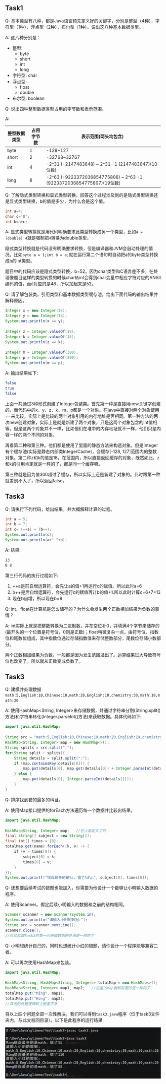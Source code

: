 ## Task1

Q: 基本类型有八种，都是Java语言预先定义好的关键字，分别是整型（4种），字符型（1种），浮点型（2种），布尔型（1种）。说出这八种基本数据类型。

A: 这八种分别是：

- 整型:
    - byte
    - short
    - int
    - long
- 字符型: char
- 浮点型:
    - float
    - double
- 布尔型: boolean

Q: 说出四种整型数据类型占用的字节数和表示范围。

A:

| 整型数据类型 | 占用字节数 | 表示范围(两头均包含)                                                        |
|--------|-------|--------------------------------------------------------------------|
| byte   | 1     | -128~127                                                           |
| short  | 2     | -32768~32767                                                       |
| int    | 4     | -2^31 (-2147483648) ~ 2^31 -1 (2147483647)(10位数)                   |
| long   | 8     | -2^63 (-9223372036854775808) ~ 2^63 -1 (9223372036854775807)(19位数) |

Q: 了解隐式类型转换和显式类型转换，回答这个过程涉及到的是隐式类型转换还是显式类型转换，b的值是多少，为什么会是这个值。

```java
int a=4;
char c='0';
int b=a+c;
```

A: 显式类型转换就是用代码明确要求此类型转换成另一个类型，比如`a = (double) 4`就是强制把`4`转换为double类型。

隐式类型转换就是代码没有明确要求转换，但是编译器和JVM会自动处理的情况。比如`byte a = 1;int b = a;`就在运行第二个语句时自动把a的byte类型转换成b的int类型。

题目中的代码应该是隐式类型转换，b=52。因为char类型和C语言差不多，在处理像题目这样的类型转换的时候char转int会得到char变量中相应字符对应的ANSII编码的值，而`0`对应的是48，所以加起来是52。

Q: 请了解包装类，引用类型和基本数据类型缓存池。给出下面代码的输出结果并解释原因。

```java
Integer x = new Integer(18);
Integer y = new Integer(18);
System.out.println(x == y);

Integer z = Integer.valueOf(18);
Integer k = Integer.valueOf(18);
System.out.println(z == k);

Integer m = Integer.valueOf(300);
Integer p = Integer.valueOf(300);
System.out.println(m == p);
```

A: 输出结果如下:

```bash
false
true
false
```

上面一共通过3种形式创建了Integer包装类。首先第一种是直接用new关键字创建的，而代码中的x、y、z、k、m、p都是一个对象。在java中直接对两个对象使用==来比较，实际上是比较的两个对象引用的内存地址是否相同。第一种方法的两次new创建对象，实际上是就是新建了两个对象，只是这两个对象包含的int值相等。但是这两个对象并不一样，比如他们在堆中的内存地址就不一样，他们只是内容一样的两个不同的对象。


再看第二种和第三种。他们都是使用了里面的静态方法来构造对象。但是Integer有个缓存池(实际是静态内部类IntegerCache)，会缓存[-128, 127]范围内的整数对象。第二种z和k的值是18，在范围内，所以直接返回缓存的对象，既然如此，z和k的引用肯定就是一样的了，都是同一个缓存嘛。

第三种就是因为值300超过了缓存，所以实际上还是新建了对象的。此时跟第一种就差别不大了，所以返回false。

## Task3

Q: 请执行下列代码，给出结果，并大概解释计算的过程。

```java
int a = 5;
int b = 7;
int c= (++a) + (b++);
System.out.println(c);
System.out.println(a+" "+b);
```

A: 结果:

```bash
13
6 8
```

第三行代码的执行过程如下:

1. ++a是前自增运算符，会先让a的值+1再运行c的赋值。所以此时a=6
2. b++是后自增运算符，会先运行c的赋值再让b的值+1.所以此时计算c=6+7=13
3. 现在b自增，所以现在b=8

Q: int、float在计算机是怎么储存的？为什么会发生两个正数相加结果为负数的事情？

A: int实际上就是把整数转换为二进制数，并在空位补0，并填满4个字节来储存的(最开头的一个位置是符号位，0则是正数)；float稍微复杂一点，由符号位、指数位和尾数位组成，其中指数位通过存储指数值来存储整数部分，尾数位存储小数部分。

两个正数相加结果为负数，一般都是因为发生范围溢出了。运算结果过大导致符号位也改变了，所以就从正数变成负数了。

## Task3

Q: 建模并处理数据`math:5,English:10,Chinese:10,math:20,English:10,chemistry:30,math:10,math:20`

A: 使用HashMap<String, Integer>来存储数据，并通过字符串分割(String.split()方法)和字符串转化(Integer.parseInt()方法)来获取数据。具体代码如下:

```java
import java.util.HashMap;

String src = "math:5,English:10,Chinese:10,math:20,English:10,chemistry:30,math:10,math:20";
HashMap<String, Integer> map = new HashMap<>();
String splits = src.split(",");
for(String split : splits){
    String details = split.split(":");
    if (map.containsKey(details[0])) {
        map.put(details[0], map.get(details[0]) + Integer.parseInt(details[1]));    
    } else {
        map.put(details[0], Integer.parseInt(details[1]));    
    }
}
```

Q: 排序找到错的最多的科目。

A: 使用Map接口提供的forEach方法遍历每一个数据并比较出结果。

```java
import java.util.HashMap;

HashMap<String, Integer> map;   //在上面定义了的
final String[] subject = new String[1];
final int[] times = {0};
totalMap.get(name).forEach((k, v) -> {
    if (v > times[0]) {
        subject[0] = k;
        times[0] = v;
    }
});
System.out.printf("错误最多的是%s，错了%d\n", subject[0], times[0]);
```

Q: 还想要后续考试的错题也能加入，你需要为他设计一个能够让小明输入数据的程序。

A: 使用Scanner。假定后续小明输入的数据和之前的结构相同。

```java
Scanner scanner = new Scanner(System.in);
System.out.println("请输入小明的数据:");
String src = scanner.nextLine();
scanner.close();
//后续就跟Task3的第一问获取数据的办法是一样的了
```

Q: 小明想统计自己的，同时也想统计小红的错题，请你设计一个程序能够兼容二者。

A: 可以再次使用HashMap来包装。

```java
import java.util.HashMap;

HashMap<String, HashMap<String, Integer>> totalMap = new HashMap<>();
HashMap<String, Integer> map1, map2;   //这里的map就和前面的是一样的了
totalMap.put("Ming", map1);
totalMap.put("Hong", map2);
//其他的处理逻辑和上面差不多
```

将以上四个问题全部一次性解决，我们可以得到`task3.java`程序（位于task3文件夹内，与此文档同目录）。以下是此程序的运行结果:

![运行结果](screenshot.png)